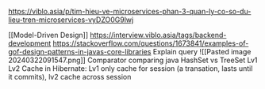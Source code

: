 https://viblo.asia/p/tim-hieu-ve-microservices-phan-3-quan-ly-co-so-du-lieu-tren-microservices-vyDZO0G9lwj

[[Model-Driven Design]]
https://interview.viblo.asia/tags/backend-development
https://stackoverflow.com/questions/1673841/examples-of-gof-design-patterns-in-javas-core-libraries
Explain query
![[Pasted image 20240322091547.png]]
Comparator comparing java
HashSet vs TreeSet
Lv1 Lv2 Cache in Hibernate: Lv1 only cache for session (a transation, lasts until it commits), lv2 cache across session